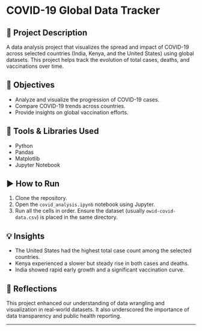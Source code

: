 # COVID-19 Global Data Tracker

## 📌 Project Description

A data analysis project that visualizes the spread and impact of COVID-19 across selected countries (India, Kenya, and the United States) using global datasets. This project helps track the evolution of total cases, deaths, and vaccinations over time.

## 🎯 Objectives

* Analyze and visualize the progression of COVID-19 cases.
* Compare COVID-19 trends across countries.
* Provide insights on global vaccination efforts.

## 🧰 Tools & Libraries Used

* Python
* Pandas
* Matplotlib
* Jupyter Notebook

## ▶️ How to Run

1. Clone the repository.
2. Open the `covid_analysis.ipynb` notebook using Jupyter.
3. Run all the cells in order. Ensure the dataset (usually `owid-covid-data.csv`) is placed in the same directory.

## 💡 Insights

* The United States had the highest total case count among the selected countries.
* Kenya experienced a slower but steady rise in both cases and deaths.
* India showed rapid early growth and a significant vaccination curve.

## 📎 Reflections

This project enhanced our understanding of data wrangling and visualization in real-world datasets. It also underscored the importance of data transparency and public health reporting.

---
